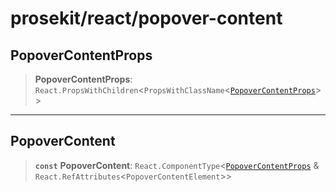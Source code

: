 # prosekit/react/popover-content

<a id="PopoverContentProps" name="PopoverContentProps"></a>

## PopoverContentProps

> **PopoverContentProps**: `React.PropsWithChildren`\<`PropsWithClassName`\<[`PopoverContentProps`](../lit/popover-content.md#PopoverContentProps)\>\>

***

<a id="PopoverContent" name="PopoverContent"></a>

## PopoverContent

> **`const`** **PopoverContent**: `React.ComponentType`\<[`PopoverContentProps`](popover-content.md#PopoverContentProps) & `React.RefAttributes`\<`PopoverContentElement`\>\>
